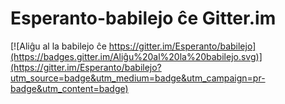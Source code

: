 # Esperanto-babilejo ĉe Gitter.im

[![Aliĝu al la babilejo ĉe https://gitter.im/Esperanto/babilejo](https://badges.gitter.im/Aliĝu%20al%20la%20babilejo.svg)](https://gitter.im/Esperanto/babilejo?utm_source=badge&utm_medium=badge&utm_campaign=pr-badge&utm_content=badge)
